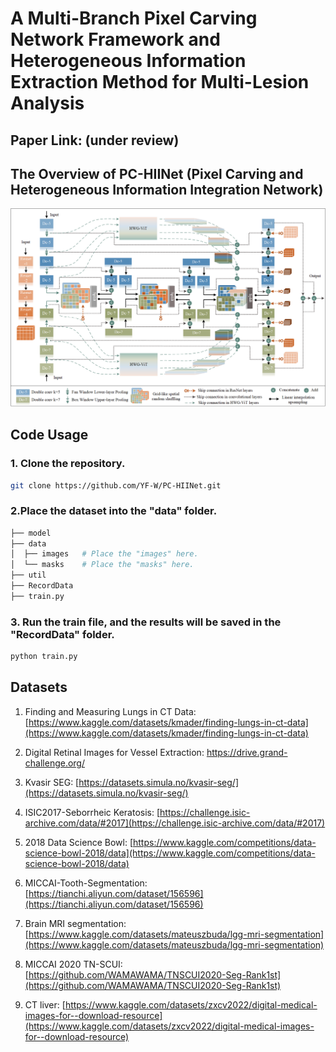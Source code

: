 # A Multi-Branch Pixel Carving Network Framework and Heterogeneous Information Extraction Method for Multi-Lesion Analysis

## Paper Link: (under review)

## The Overview of PC-HIINet (Pixel Carving and Heterogeneous Information Integration Network)

![这是图片](./PC-HIINet.png "Magic Gardens")

## Code Usage
### 1. Clone the repository.
```bash
git clone https://github.com/YF-W/PC-HIINet.git
```
### 2.Place the dataset into the "data" folder.

```bash
├── model
├── data
│  ├── images   # Place the "images" here.
│  └── masks    # Place the "masks" here.
├── util
├── RecordData
├── train.py

```
### 3. Run the train file, and the results will be saved in the "RecordData" folder.
```Python
python train.py
```

## Datasets

1. Finding and Measuring Lungs in CT Data: [https://www.kaggle.com/datasets/kmader/finding-lungs-in-ct-data](https://www.kaggle.com/datasets/kmader/finding-lungs-in-ct-data)

2. Digital Retinal Images for Vessel Extraction: [https://drive.grand-challenge.org/ ](https://drive.grand-challenge.org/ )

3. Kvasir SEG: [https://datasets.simula.no/kvasir-seg/](https://datasets.simula.no/kvasir-seg/)

4. ISIC2017-Seborrheic Keratosis: [https://challenge.isic-archive.com/data/#2017](https://challenge.isic-archive.com/data/#2017)

5. 2018 Data Science Bowl: [https://www.kaggle.com/competitions/data-science-bowl-2018/data](https://www.kaggle.com/competitions/data-science-bowl-2018/data)

6. MICCAI-Tooth-Segmentation: [https://tianchi.aliyun.com/dataset/156596](https://tianchi.aliyun.com/dataset/156596)

7. Brain MRI segmentation: [https://www.kaggle.com/datasets/mateuszbuda/lgg-mri-segmentation](https://www.kaggle.com/datasets/mateuszbuda/lgg-mri-segmentation)

8. MICCAI 2020 TN-SCUI: [https://github.com/WAMAWAMA/TNSCUI2020-Seg-Rank1st](https://github.com/WAMAWAMA/TNSCUI2020-Seg-Rank1st)

9. CT liver: [https://www.kaggle.com/datasets/zxcv2022/digital-medical-images-for--download-resource](https://www.kaggle.com/datasets/zxcv2022/digital-medical-images-for--download-resource)
